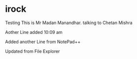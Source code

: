 # irock
Testing
This is Mr Madan Manandhar. talking to Chetan Mishra

Aother Line added 10:09 am


Added another Line from NotePad++


Updated from File Explorer
